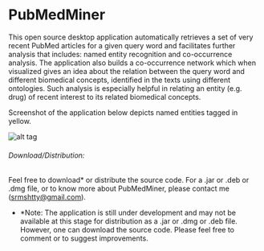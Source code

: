 PubMedMiner
=============

This open source desktop application automatically retrieves a set of very recent PubMed articles for a given query word and facilitates further analysis that includes: named entity recognition and co-occurrence analysis. The application also builds a co-occurrence network which when visualized gives an idea about the relation between the query word and different biomedical concepts, identified in the texts using different ontologies. Such analysis is especially helpful in relating an entity (e.g. drug) of recent interest to its related biomedical concepts.

Screenshot of the application below depicts named entities tagged in yellow.

![alt tag](http://oi59.tinypic.com/11ui493.jpg)

###### Download/Distribution:
Feel free to download* or distribute the source code. For a .jar or .deb or .dmg file, or to know more about PubMedMiner, please contact me (srmshtty@gmail.com).

* *Note: The application is still under development and may not be available at this stage for distribution as a .jar or .dmg or .deb file. However, one can download the source code. Please feel free to comment or to suggest improvements.
